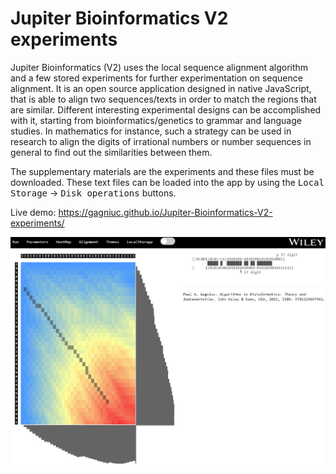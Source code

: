 # Jupiter Bioinformatics V2 experiments
Jupiter Bioinformatics (V2) uses the local sequence alignment algorithm and a few stored experiments for further experimentation on sequence alignment. It is an open source application designed in native JavaScript, that is able to align two sequences/texts in order to match the regions that are similar. Different interesting experimental designs can be accomplished with it, starting from bioinformatics/genetics to grammar and language studies. In mathematics for instance, such a strategy can be used in research to align the digits of irrational numbers or number sequences in general to find out the similarities between them. 

The supplementary materials are the experiments and these files must be downloaded. These text files can be loaded into the app by using the <kbd>Local Storage</kbd> -> <kbd>Disk operations</kbd> buttons.



Live demo: https://gagniuc.github.io/Jupiter-Bioinformatics-V2-experiments/

![screenshot](https://github.com/Gagniuc/Jupiter-Bioinformatics-V2-experiments/blob/main/Bio-Jupiter.PNG)
